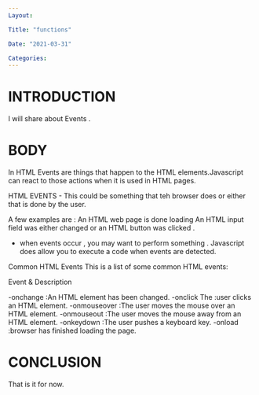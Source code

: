 ```yaml
---
Layout:

Title: "functions"

Date: "2021-03-31"

Categories:
---
```

# INTRODUCTION
I will share about Events .

# BODY
In HTML Events are things that happen to the HTML elements.Javascript can react to those actions when it is used in HTML pages.

HTML EVENTS - This could be something that teh browser does or either that is done by the user.

A few examples are :
An HTML web page is done loading
An HTML input field was either changed or an HTML button was clicked .
- when events occur , you may want to perform something . Javascript does allow you to execute a code when events are detected.


Common HTML Events
This is a list of some common HTML events:

Event &  Description

 -onchange :An HTML element has been changed.
 -onclick The :user clicks an HTML element.
 -onmouseover	:The user moves the mouse over an HTML element.
 -onmouseout :The user moves the mouse away from an HTML element.
 -onkeydown :The user pushes a keyboard key.
 -onload :browser has finished loading the page.

# CONCLUSION 
That is it for now.